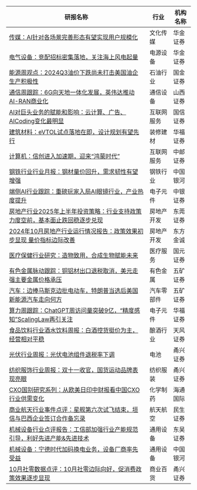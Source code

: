 | 研报名称 | 行业 | 机构名称 |
|------|----------|--------------|
| [传媒：AI针对各场景完善形态有望实现用户规模化](https://pdf.dfcfw.com/pdf/H3_AP202411201640994792_1.pdf?1732171831000.pdf) | 文化传媒 | 华金证券| 
| [电气设备：竞配招标密集落地，关注海上风电起量](https://pdf.dfcfw.com/pdf/H3_AP202411201640994674_1.pdf?1732171831000.pdf) | 电源设备 | 华金证券| 
| [能源周观点：2024Q3油价下跌尚未打击美国油企生产积极性](https://pdf.dfcfw.com/pdf/H3_AP202411211640997925_1.pdf?1732176484000.pdf) | 石油行业 | 国金证券| 
| [通信周跟踪：6G向天地一体化发展，英伟达推动AI-RAN商业化](https://pdf.dfcfw.com/pdf/H3_AP202411211640995181_1.pdf?1732149010000.pdf) | 通信设备 | 山西证券| 
| [AI对巨头业务的赋能和影响：云计算、广告、AICoding变化最明显](https://pdf.dfcfw.com/pdf/H3_AP202411211640998096_1.pdf?1732176794000.pdf) | 互联网服务 | 国信证券| 
| [建筑材料：eVTOL试点落地在即，设计规划有望先行](https://pdf.dfcfw.com/pdf/H3_AP202411211640998113_1.pdf?1732176989000.pdf) | 装修建材 | 华福证券| 
| [计算机：信创进入加速期，迎来“鸿蒙时代”](https://pdf.dfcfw.com/pdf/H3_AP202411211640998282_1.pdf?1732178763000.pdf) | 互联网服务 | 中邮证券| 
| [钢铁行业行业月报：钢材量价回升，需求韧性有望增强](https://pdf.dfcfw.com/pdf/H3_AP202411211641000006_1.pdf?1732182532000.pdf) | 钢铁行业 | 中国银河| 
| [端侧AI行业跟踪：重磅玩家入局AI眼镜行业，产业热度提升](https://pdf.dfcfw.com/pdf/H3_AP202411211641000298_1.pdf?1732184058000.pdf) | 电子元件 | 中银证券| 
| [房地产行业2025年上半年投资策略：行业支持政策力度空前，基本面止跌回稳逐步兑现](https://pdf.dfcfw.com/pdf/H3_AP202411211641000308_1.pdf?1732184221000.pdf) | 房地产开发 | 东莞证券| 
| [2024年10月房地产行业运行情况报告：政策效果初步显现 量价指标边际改善](https://pdf.dfcfw.com/pdf/H3_AP202411211640999004_1.pdf?1732184328000.pdf) | 房地产开发 | 东方金诚| 
| [医疗保健行业研究：造物致用，合成生物赋能未来](https://pdf.dfcfw.com/pdf/H3_AP202411211641000350_1.pdf?1732185302000.pdf) | 医疗服务 | 国元证券| 
| [有色金属脉动跟踪：铜铝材出口退税取消，美元走强主要金属价格承压](https://pdf.dfcfw.com/pdf/H3_AP202411211641000508_1.pdf?1732186285000.pdf) | 有色金属 | 五矿证券| 
| [汽车：边捧马斯克边批电动车，特朗普当选后美国新能源汽车走向何方](https://pdf.dfcfw.com/pdf/H3_AP202411211641000511_1.pdf?1732186217000.pdf) | 汽车零部件 | 五矿证券| 
| [算力周跟踪：ChatGPT周访问量突破9亿，“精度感知”ScalingLaw再引关注](https://pdf.dfcfw.com/pdf/H3_AP202411211640998112_1.pdf?1732176989000.pdf) | 电子元件 | 华福证券| 
| [食品饮料行业酒水饮料周报：白酒控货挺价为主，经营相对平稳](https://pdf.dfcfw.com/pdf/H3_AP202411211641000827_1.pdf?1732188363000.pdf) | 酿酒行业 | 天风证券| 
| [光伏行业周报：光伏电池组件退税率下调](https://pdf.dfcfw.com/pdf/H3_AP202411211641000914_1.pdf?1732190744000.pdf) | 电池 | 甬兴证券| 
| [纺织服饰行业周报：双十一收官，国货运动品牌表现亮眼](https://pdf.dfcfw.com/pdf/H3_AP202411211641000916_1.pdf?1732190856000.pdf) | 纺织服装 | 甬兴证券| 
| [CXO国别研究系列：从欧美日印中财报看中国CXO行业供需变化](https://pdf.dfcfw.com/pdf/H3_AP202411211640998073_1.pdf?1732184598000.pdf) | 化学制药 | 海通国际| 
| [商业航天行业事件点评：星舰第六次试飞结束，垣信与巴西企业签订合作备忘录](https://pdf.dfcfw.com/pdf/H3_AP202411201640994251_1.pdf?1732171655000.pdf) | 航天航空 | 民生证券| 
| [机械设备行业点评报告：工信部加强行业产能规范引导，利好先进产能&先进技术](https://pdf.dfcfw.com/pdf/H3_AP202411211641000293_1.pdf?1732183965000.pdf) | 通用设备 | 东吴证券| 
| [机械设备：宁德时代加码换电业务，设备厂商率先受益](https://pdf.dfcfw.com/pdf/H3_AP202411211641000331_1.pdf?1732184990000.pdf) | 通用设备 | 中国银河| 
| [10月社零数据点评：10月社零边际向好，促消费政策效果逐步显现](https://pdf.dfcfw.com/pdf/H3_AP202411211641000523_1.pdf?1732186534000.pdf) | 商业百货 | 甬兴证券| 
